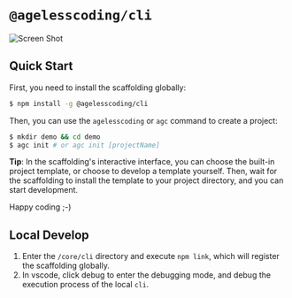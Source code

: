 # `@agelesscoding/cli`

![Screen Shot](https://cdn.jsdelivr.net/gh/agelesscoding/cli@main/core/cli/screenshot.gif)

## Quick Start

First, you need to install the scaffolding globally:

```bash
$ npm install -g @agelesscoding/cli
```

Then, you can use the `agelesscoding` or `agc` command to create a project:

```bash
$ mkdir demo && cd demo
$ agc init # or agc init [projectName]
```

**Tip**: In the scaffolding's interactive interface, you can choose the built-in project template, or choose to develop a template yourself. Then, wait for the scaffolding to install the template to your project directory, and you can start development.

Happy coding ;-)

## Local Develop

1. Enter the `/core/cli` directory and execute `npm link`, which will register the scaffolding globally.
2. In vscode, click debug to enter the debugging mode, and debug the execution process of the local `cli`.
